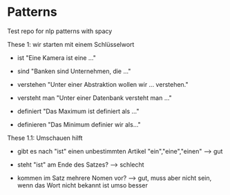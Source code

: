 # Patterns
Test repo for nlp patterns with spacy

These 1: wir starten mit einem Schlüsselwort

+ ist "Eine Kamera ist eine ..."

+ sind  "Banken sind Unternehmen, die ..."

+ verstehen "Unter einer Abstraktion wollen wir ... verstehen."
+ versteht man "Unter einer Datenbank versteht man ..."
+ definiert "Das Maximum ist definiert als ..."
+ definieren "Das Minimum definier wir als..."

These 1.1: Umschauen hilft

+ gibt es nach "ist" einen unbestimmten Artikel "ein","eine","einen" --> gut

+ steht "ist" am Ende des Satzes? --> schlecht

+ kommen im Satz mehrere Nomen vor? --> gut, muss aber nicht sein, wenn das Wort nicht bekannt ist umso besser



